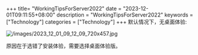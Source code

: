 +++
title= "WorkingTipsForServer2022"
date = "2023-12-01T09:11:55+08:00"
description = "WorkingTipsForServer2022"
keywords = ["Technology"]
categories = ["Technology"]
+++
默认情况下，无桌面体验:    

![/images/2023_12_01_09_12_09_720x457.jpg](/images/2023_12_01_09_12_09_720x457.jpg)

原因在于选错了安装体验，需要选择桌面体验版。    

